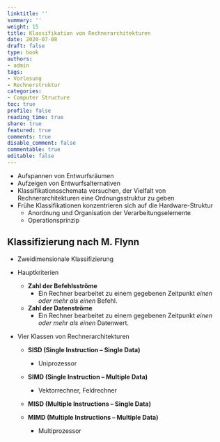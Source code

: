 ```yaml
---
linktitle: ''
summary: ''
weight: 15
title: Klassifikation von Rechnerarchitekturen
date: 2020-07-08
draft: false
type: book
authors:
- admin
tags:
- Vorlesung
- Rechnerstruktur
categories:
- Computer Structure
toc: true
profile: false
reading_time: true
share: true
featured: true
comments: true
disable_comment: false
commentable: true
editable: false
---
```


- Aufspannen von Entwurfsräumen
- Aufzeigen von Entwurfsalternativen
- Klassifikationsschemata versuchen, der Vielfalt von Rechnerarchitekturen eine Ordnungsstruktur zu geben
- Frühe Klassifikationen konzentrieren sich auf die Hardware-Struktur 
  - Anordnung und Organisation der Verarbeitungselemente 
  - Operationsprinzip



## Klassifizierung nach M. Flynn

- Zweidimensionale Klassifizierung
- Hauptkriterien
  - **Zahl der Befehlsströme**
    - Ein Rechner bearbeitet zu einem gegebenen Zeitpunkt *einen oder mehr als einen* Befehl.
  - **Zahl der Datenströme**
    - Ein Rechner bearbeitet zu einem gegebenen Zeitpunkt *einen oder mehr als einen* Datenwert.

- Vier Klassen von Rechnerarchitekturen
  - **SISD (Single Instruction – Single Data)**
    - Uniprozessor
  - **SIMD (Single Instruction – Multiple Data)**
    - Vektorrechner, Feldrechner

  - **MISD (Multiple Instructions – Single Data)**
  - **MIMD (Multiple Instructions – Multiple Data)**
    - Multiprozessor